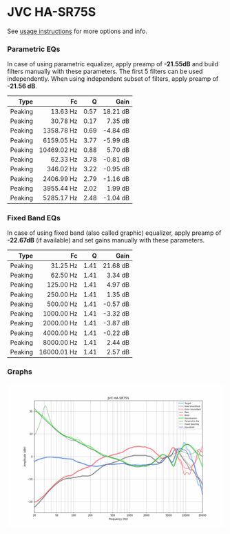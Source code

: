 # JVC HA-SR75S
See [usage instructions](https://github.com/jaakkopasanen/AutoEq#usage) for more options and info.

### Parametric EQs
In case of using parametric equalizer, apply preamp of **-21.55dB** and build filters manually
with these parameters. The first 5 filters can be used independently.
When using independent subset of filters, apply preamp of **-21.56 dB**.

| Type    | Fc          |    Q | Gain     |
|--------:|------------:|-----:|---------:|
| Peaking | 13.63 Hz    | 0.57 | 18.21 dB |
| Peaking | 30.78 Hz    | 0.17 | 7.35 dB  |
| Peaking | 1358.78 Hz  | 0.69 | -4.84 dB |
| Peaking | 6159.05 Hz  | 3.77 | -5.99 dB |
| Peaking | 10469.02 Hz | 0.88 | 5.70 dB  |
| Peaking | 62.33 Hz    | 3.78 | -0.81 dB |
| Peaking | 346.02 Hz   | 3.22 | -0.95 dB |
| Peaking | 2406.99 Hz  | 2.79 | -1.16 dB |
| Peaking | 3955.44 Hz  | 2.02 | 1.99 dB  |
| Peaking | 5285.17 Hz  | 2.48 | -1.04 dB |

### Fixed Band EQs
In case of using fixed band (also called graphic) equalizer, apply preamp of **-22.67dB**
(if available) and set gains manually with these parameters.

| Type    | Fc          |    Q | Gain     |
|--------:|------------:|-----:|---------:|
| Peaking | 31.25 Hz    | 1.41 | 21.68 dB |
| Peaking | 62.50 Hz    | 1.41 | 3.34 dB  |
| Peaking | 125.00 Hz   | 1.41 | 4.97 dB  |
| Peaking | 250.00 Hz   | 1.41 | 1.35 dB  |
| Peaking | 500.00 Hz   | 1.41 | -0.57 dB |
| Peaking | 1000.00 Hz  | 1.41 | -3.32 dB |
| Peaking | 2000.00 Hz  | 1.41 | -3.87 dB |
| Peaking | 4000.00 Hz  | 1.41 | -0.22 dB |
| Peaking | 8000.00 Hz  | 1.41 | 2.44 dB  |
| Peaking | 16000.01 Hz | 1.41 | 2.57 dB  |

### Graphs
![](./JVC%20HA-SR75S.png)